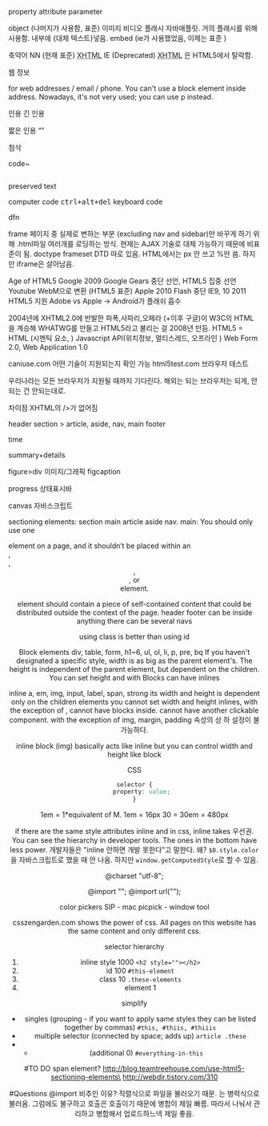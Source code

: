 
property attribute
parameter

object (나머지가 사용함, 표준) 이미지 비디오 플래시 자바애플릿. 거의 플래시를 위해 사용함. 내부에 {대체 텍스트}넣음.
embed (ie가 사용했었음, 이제는 표준 ) 


축약어 
NN (현재 표준) <abbr title="Extensible HTML">XHTML</abbr>
IE (Deprecated) <acronym title="Extensible HTML">XHTML</acronym> 은 HTML5에서 탈락함.

웹 정보
<address></address> for web addresses / email / phone. You can't use a block element inside address. Nowadays, it's not very used; you can use p instead. 

인용
긴 인용 <blockquote><p></p><cite></cite></blockquote>
짧은 인용 <q></q>

첨삭
<ins></ins>
<del></del>

code~
<pre></pre> preserved text
<code></code> computer code
<kbd>ctrl+alt+del</kbd> keyboard code

dfn

frame
페이지 중 실제로 변하는 부분 (excluding nav and sidebar)만 바꾸게 하기 위해 .html파일 여러개를 로딩하는 방식. 현재는 AJAX 기술로 대체 가능하기 때문에 비표준이 됨.
doctype frameset DTD 따로 있음.
HTML에서는 px 안 쓰고 %만 씀.
하지만 iframe은 살아남음.

Age of HTML5
Google 2009 Google Gears 중단 선언, HTML5 집중 선언
Youtube WebM으로 변환 (HTML5 표준)
Apple 2010 Flash 중단
IE9, 10 2011 HTML5 지원
Adobe vs Apple -> Android가 플래쉬 흡수

2004년에 XHTML2.0에 반발한 파폭,사파리,오페라 (+이후 구글)이 W3C의 HTML을 계승해 WHATWG를 만들고 HTML5라고 불리는 걸 2008년 만듬. HTML5 = HTML (시멘틱 요소, ) Javascript API(위치정보, 멀티스레드, 오프라인 )
Web Form 2.0, Web Application 1.0

caniuse.com 어떤 기술이 지원되는지 확인 가능
html5test.com 브라우저 테스트 

우리나라는 모든 브라우저가 지원될 때까지 기다린다.
해외는 되는 브라우저는 되게, 안되는 건 안되는대로.

차이점 
XHTML의 />가 없어짐

header
section > article, aside, nav, main
footer

time

summary+details

figure>div 이미지/그래픽
figcaption

progress 상태표시바

canvas 자바스크립트

sectioning elements: section main article aside nav. 
main: You should only use one <main> element on a page, and it shouldn’t be placed within an <article>, <aside>, <header>, <footer>, or <nav> element.
<article> element should contain a piece of self-contained content that could be distributed outside the context of the page.
header footer can be inside anything
there can be several navs

using class is better than using id 

Block elements
div, table, form, h1~6, ul, ol, li, p, pre, bq
If you haven't designated a specific style, width is as big as the parent element's.
The height is independent of the parent element, but dependent on the children.
You can set height and with
Blocks can have inlines

inline
a, em, img, input, label, span, strong
its width and height is dependent only on the children elements
you cannot set width and height
inlines, with the exception of <a>, cannot have blocks inside. <a> cannot have another clickable component.
with the exception of img, margin, padding 속성의 상 하 설정이 불가능하다.

inline block (img)
basically acts like inline but you can control width and height like block


CSS

```css
selector {
	property: value;
}
```
1em = 1*equivalent of M.
1em = 16px
30 = 30em = 480px

if there are the same style attributes inline and in css, inline takes 우선권.
You can see the hierarchy in developer tools. The ones in the bottom have less power. 
개발자들은 "inline 안하면 개발 못한다"고 말한다. 왜? `$0.style.color`을 자바스크립트로 했을 때 안 나옴. 하지만 `window.getComputedStyle`로 할 수 있음.

@charset "utf-8";

@import "";
@import url("");

color pickers
SIP - mac
picpick - window tool

csszengarden.com shows the power of css. All pages on this website has the same content and only different css. 

selector hierarchy
1. inline style 1000 `<h2 style=""></h2>`
1. id 100 `#this-element`
1. class 10 `.these-elements`
1. element 1 

simplify
- singles (grouping - if you want to apply same styles they can be listed together by commas) `#this, #thiis, #thiiis`
- multiple selector (connected by space; adds up) `article .these`
- * (additional 0) `#everything-in-this`


#TO DO 
span element?
http://blog.teamtreehouse.com/use-html5-sectioning-elements\
http://webdir.tistory.com/310

#Questions
@import 비추인 이유? 직렬식으로 파일을 불러오기 때문. <link>는 병력식으로 불러옴. 그럼에도 불구하고 호출은 호출이기 때문에 병합이 제일 빠름. 따라서 나눠서 관리하고 병합해서 업로드하느넥 제일 좋음. 